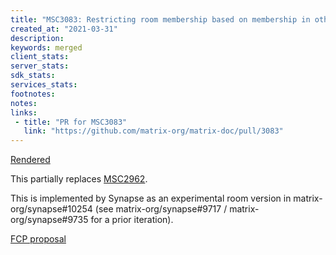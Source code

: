 ```yaml
---
title: "MSC3083: Restricting room membership based on membership in other rooms"
created_at: "2021-03-31"
description:
keywords: merged
client_stats:
server_stats:
sdk_stats:
services_stats:
footnotes:
notes:
links:
 - title: "PR for MSC3083"
   link: "https://github.com/matrix-org/matrix-doc/pull/3083"
---
```

[Rendered](https://github.com/matrix-org/matrix-doc/blob/main/proposals/3083-restricted-rooms.md)

This partially replaces [MSC2962](https://github.com/matrix-org/matrix-doc/pull/2962).

This is implemented by Synapse as an experimental room version in matrix-org/synapse#10254 (see matrix-org/synapse#9717 / matrix-org/synapse#9735 for a prior iteration).

[FCP proposal](https://github.com/matrix-org/matrix-doc/pull/3083#issuecomment-856914551)
